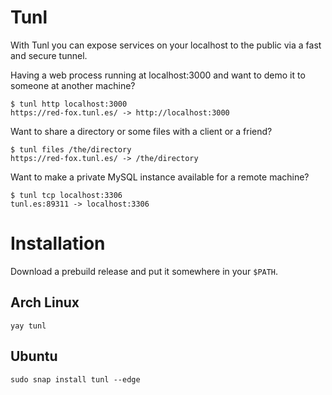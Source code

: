 # Tunl

With Tunl you can expose services on your localhost to the public via a fast and secure tunnel.

Having a web process running at localhost:3000 and want to demo it to someone at another machine?

```
$ tunl http localhost:3000
https://red-fox.tunl.es/ -> http://localhost:3000
```

Want to share a directory or some files with a client or a friend? 

```
$ tunl files /the/directory
https://red-fox.tunl.es/ -> /the/directory
```

Want to make a private MySQL instance available for a remote machine?

```
$ tunl tcp localhost:3306
tunl.es:89311 -> localhost:3306
```

# Installation

Download a prebuild release and put it somewhere in your `$PATH`.

## Arch Linux

```
yay tunl
```

## Ubuntu

```
sudo snap install tunl --edge
```
